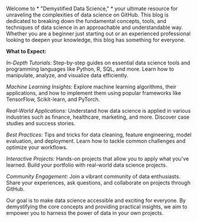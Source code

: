 Welcome to * "Demystified Data Science," * your ultimate resource for unraveling the complexities of data science on GitHub. This blog is dedicated to breaking down the fundamental concepts, tools, and techniques of data science in an approachable and understandable way. Whether you are a beginner just starting out or an experienced professional looking to deepen your knowledge, this blog has something for everyone.

**What to Expect:**

*In-Depth Tutorials:* Step-by-step guides on essential data science tools and programming languages like Python, R, SQL, and more. Learn how to manipulate, analyze, and visualize data efficiently.

*Machine Learning Insights:* Explore machine learning algorithms, their applications, and how to implement them using popular frameworks like TensorFlow, Scikit-learn, and PyTorch.

*Real-World Applications:* Understand how data science is applied in various industries such as finance, healthcare, marketing, and more. Discover case studies and success stories.

*Best Practices:* Tips and tricks for data cleaning, feature engineering, model evaluation, and deployment. Learn how to tackle common challenges and optimize your workflows.

*Interactive Projects:* Hands-on projects that allow you to apply what you've learned. Build your portfolio with real-world data science projects.

*Community Engagement:* Join a vibrant community of data enthusiasts. Share your experiences, ask questions, and collaborate on projects through GitHub.

Our goal is to make data science accessible and exciting for everyone. By demystifying the core concepts and providing practical insights, we aim to empower you to harness the power of data in your own projects.
